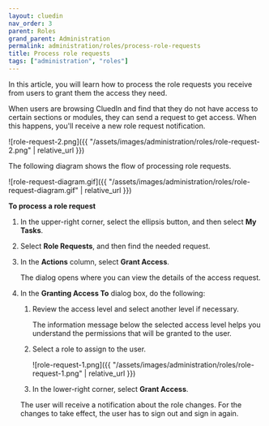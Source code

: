 ```yaml
---
layout: cluedin
nav_order: 3
parent: Roles
grand_parent: Administration
permalink: administration/roles/process-role-requests
title: Process role requests
tags: ["administration", "roles"]
---
```


In this article, you will learn how to process the role requests you receive from users to grant them the access they need.

When users are browsing CluedIn and find that they do not have access to certain sections or modules, they can send a request to get access. When this happens, you'll receive a new role request notification.

![role-request-2.png]({{ "/assets/images/administration/roles/role-request-2.png" | relative_url }})

The following diagram shows the flow of processing role requests.

![role-request-diagram.gif]({{ "/assets/images/administration/roles/role-request-diagram.gif" | relative_url }})

**To process a role request**

1. In the upper-right corner, select the ellipsis button, and then select **My Tasks**.

1. Select **Role Requests**, and then find the needed request.

1. In the **Actions** column, select **Grant Access**.

    The dialog opens where you can view the details of the access request.

1. In the **Granting Access To** dialog box, do the following:

    1. Review the access level and select another level if necessary.

        The information message below the selected access level helps you understand the permissions that will be granted to the user.

    1. Select a role to assign to the user.

        ![role-request-1.png]({{ "/assets/images/administration/roles/role-request-1.png" | relative_url }})

    1. In the lower-right corner, select **Grant Access**.

    The user will receive a notification about the role changes. For the changes to take effect, the user has to sign out and sign in again.